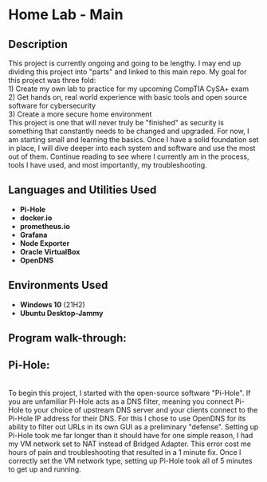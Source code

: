 <h1>Home Lab - Main </h1>


<h2>Description</h2>
This project is currently ongoing and going to be lengthy. I may end up dividing this project into "parts" and linked to this main repo. My goal for this project was three fold: <br/>
1) Create my own lab to practice for my upcoming CompTIA CySA+ exam <br/>
2) Get hands on, real world experience with basic tools and open source software for cybersecurity <br/>
3) Create a more secure home environment <br/>
This project is one that will never truly be "finished" as security is something that constantly needs to be changed and upgraded. For now, I am starting small and learning the basics. Once I have a solid foundation set in place, I will dive deeper into each system and software and use the most out of them. Continue reading to see where I currently am in the process, tools I have used, and most importantly, my troubleshooting.
<br />


<h2>Languages and Utilities Used</h2>

- <b>Pi-Hole</b> 
- <b>docker.io</b>
- <b>prometheus.io</b>
- <b>Grafana</b>
- <b>Node Exporter</b>
- <b>Oracle VirtualBox</b>
- <b>OpenDNS</b>



<h2>Environments Used </h2>

- <b>Windows 10</b> (21H2)
- <b>Ubuntu Desktop-Jammy</b>

<h2>Program walk-through:</h2>

<p align="center">
<h2>Pi-Hole:</h2> <br/> 
To begin this project, I started with the open-source software "Pi-Hole". If you are unfamiliar Pi-Hole acts as a DNS filter, meaning you connect Pi-Hole to your choice of upstream DNS server and your clients connect to the Pi-Hole IP address for their DNS. For this I chose to use OpenDNS for its ability to filter out URLs in its own GUI as a preliminary "defense". Setting up Pi-Hole took me far longer than it should have for one simple reason, I had my VM network set to NAT instead of Bridged Adapter. This error cost me hours of pain and troubleshooting that resulted in a 1 minute fix. Once I correctly set the VM network type, setting up Pi-Hole took all of 5 minutes to get up and running. 

<br />
<!--
 ```diff
- text in red
+ text in green
! text in orange
# text in gray
@@ text in purple (and bold)@@
```
--!>
